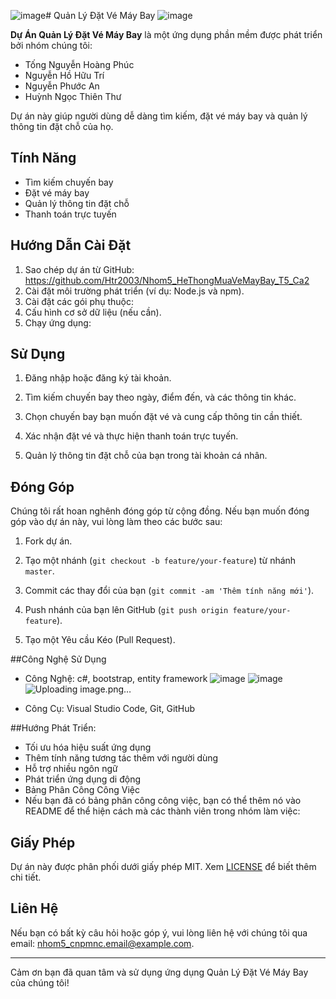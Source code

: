 ![image](https://github.com/Htr2003/Nhom5_HeThongMuaVeMayBay_T5_Ca2/assets/147679800/ab103af0-1a50-4906-b9e0-f80a06d2ed16)# Quản Lý Đặt Vé Máy Bay
![image](https://github.com/Htr2003/Nhom5_HeThongMuaVeMayBay_T5_Ca2/assets/147679800/5717be62-e0c5-4222-a07f-97d563d3aa3d)

**Dự Án Quản Lý Đặt Vé Máy Bay** là một ứng dụng phần mềm được phát triển bởi nhóm chúng tôi: 

- Tống Nguyễn Hoàng Phúc
- Nguyễn Hồ Hữu Trí 
- Nguyễn Phước An 
- Huỳnh Ngọc Thiên Thư  

Dự án này giúp người dùng dễ dàng tìm kiếm, đặt vé máy bay và quản lý thông tin đặt chỗ của họ.

## Tính Năng

- Tìm kiếm chuyến bay
- Đặt vé máy bay
- Quản lý thông tin đặt chỗ
- Thanh toán trực tuyến

## Hướng Dẫn Cài Đặt

1. Sao chép dự án từ GitHub: https://github.com/Htr2003/Nhom5_HeThongMuaVeMayBay_T5_Ca2
2. Cài đặt môi trường phát triển (ví dụ: Node.js và npm).
3. Cài đặt các gói phụ thuộc:
4. Cấu hình cơ sở dữ liệu (nếu cần).
5. Chạy ứng dụng:


## Sử Dụng

1. Đăng nhập hoặc đăng ký tài khoản.

2. Tìm kiếm chuyến bay theo ngày, điểm đến, và các thông tin khác.

3. Chọn chuyến bay bạn muốn đặt vé và cung cấp thông tin cần thiết.

4. Xác nhận đặt vé và thực hiện thanh toán trực tuyến.

5. Quản lý thông tin đặt chỗ của bạn trong tài khoản cá nhân.

## Đóng Góp

Chúng tôi rất hoan nghênh đóng góp từ cộng đồng. Nếu bạn muốn đóng góp vào dự án này, vui lòng làm theo các bước sau:

1. Fork dự án.

2. Tạo một nhánh (`git checkout -b feature/your-feature`) từ nhánh `master`.

3. Commit các thay đổi của bạn (`git commit -am 'Thêm tính năng mới'`).

4. Push nhánh của bạn lên GitHub (`git push origin feature/your-feature`).

5. Tạo một Yêu cầu Kéo (Pull Request).

##Công Nghệ Sử Dụng

-  Công Nghệ: c#, bootstrap, entity framework
![image](https://github.com/Htr2003/Nhom5_HeThongMuaVeMayBay_T5_Ca2/assets/147679800/4c30d2c5-6826-4735-8e4f-ffe0a886f6ab)  ![image](https://github.com/Htr2003/Nhom5_HeThongMuaVeMayBay_T5_Ca2/assets/147679800/a98bf4ec-14e0-4860-93d4-e6221c4d46bf)
![Uploading image.png…]()



-  Công Cụ: Visual Studio Code, Git, GitHub


##Hướng Phát Triển:

-  Tối ưu hóa hiệu suất ứng dụng
-  Thêm tính năng tương tác thêm với người dùng
-  Hỗ trợ nhiều ngôn ngữ
-  Phát triển ứng dụng di động
-  Bảng Phân Công Công Việc
-  Nếu bạn đã có bảng phân công công việc, bạn có thể thêm nó vào README để thể hiện cách mà các thành viên trong nhóm làm việc:

## Giấy Phép

Dự án này được phân phối dưới giấy phép MIT. Xem [LICENSE](LICENSE) để biết thêm chi tiết.

## Liên Hệ

Nếu bạn có bất kỳ câu hỏi hoặc góp ý, vui lòng liên hệ với chúng tôi qua email: nhom5_cnpmnc.email@example.com.

---

Cảm ơn bạn đã quan tâm và sử dụng ứng dụng Quản Lý Đặt Vé Máy Bay của chúng tôi!



